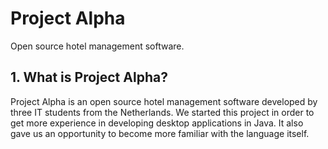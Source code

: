 # Project Alpha
Open source hotel management software.

## 1. What is Project Alpha?
Project Alpha is an open source hotel management software developed by three IT students from the Netherlands. We started this project in order to get more experience in developing desktop applications in Java. It also gave us an opportunity to become more familiar with the language itself.
